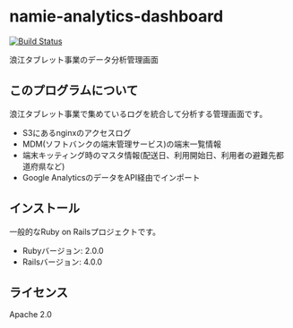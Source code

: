 # namie-analytics-dashboard

[![Build Status](https://travis-ci.org/codefornamie/namie-analytics-dashboard.svg?branch=master)](https://travis-ci.org/codefornamie/namie-analytics-dashboard)

浪江タブレット事業のデータ分析管理画面

## このプログラムについて

浪江タブレット事業で集めているログを統合して分析する管理画面です。

* S3にあるnginxのアクセスログ
* MDM(ソフトバンクの端末管理サービス)の端末一覧情報
* 端末キッティング時のマスタ情報(配送日、利用開始日、利用者の避難先都道府県など)
* Google AnalyticsのデータをAPI経由でインポート

## インストール

一般的なRuby on Railsプロジェクトです。

* Rubyバージョン: 2.0.0
* Railsバージョン: 4.0.0

## ライセンス

Apache 2.0
